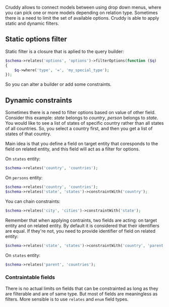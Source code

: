 Cruddy allows to connect models between using drop down menus, where you can pick one or more models depending on relation type. Sometimes there is a need to limit the set of available options. Cruddy is able to apply static and dynamic filters.

## Static options filter

Static filter is a closure that is aplied to the query builder:

```php
$schema->relates('options', 'options')->filterOptions(function ($q)
{
    $q->where('type', '=', 'my_special_type');
});
```

So you can alter a builder or add some constraints.

## Dynamic constraints

Sometimes there is a need to filter options based on value of other field. Consider this example: _state_ belongs to _country_, _person_ belongs to _state_. You would like to see a list of states of specific country rather than all states of all countries. So, you select a country first, and then you get a list of states of that country.

Main idea is that you define a field on target entity that coresponds to the field on related entity, and this field will act as a filter for options.

On `states` entity:

```php
$schema->relates('country', 'countries');
```

On `persons` entity:

```php
$schema->relates('country', 'countries');
$schema->relates('state', 'states')->constraintWith('country');
```

You can chain constraints:

```php
$schema->relates('city', 'cities')->constraintWith('state');
```

Remember that when applying contraints, two fields are acting: on target entity and on related entity. By default it is considered that their identifiers are equal. If they're not, you need to provide identifier of field on related entity:

```php
$schema->relates('state', 'states')->constraintWith('country', 'parent');
```

On `states` entity:

```php
$schema->relates('parent', 'countries');
```

### Contraintable fields

There is no actual limits on fields that can be constrainted as long as they are filterable and are of same type. But most of fields are meaningless as filters. More sensible is to use `relates` and `enum` field types.